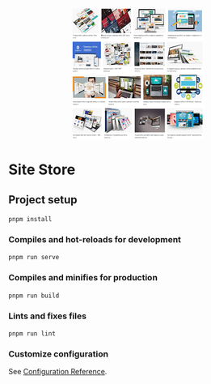<p>
    <marquee behavior="alternate" direction="right"><img align="center" height="260" width="260" src="sites2.png"></marquee>
    <h1>Site Store</h1>
</p>

## Project setup
```
pnpm install
```

### Compiles and hot-reloads for development
```
pnpm run serve
```

### Compiles and minifies for production
```
pnpm run build
```

### Lints and fixes files
```
pnpm run lint
```

### Customize configuration
See [Configuration Reference](https://cli.vuejs.org/config/).
